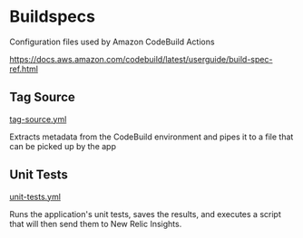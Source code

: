 # Buildspecs

Configuration files used by Amazon CodeBuild Actions

https://docs.aws.amazon.com/codebuild/latest/userguide/build-spec-ref.html

## Tag Source
[tag-source.yml](./tag-source.yml)

Extracts metadata from the CodeBuild environment and pipes it to a file that can be picked up by the app

## Unit Tests
[unit-tests.yml](./unit-tests.yml)

Runs the application's unit tests, saves the results, and executes a script that will then send them to New Relic Insights.
